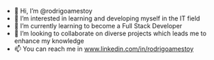 - 👋 Hi, I’m @rodrigoamestoy
- 👀 I’m interested in learning and developing myself in the IT field
- 🌱 I’m currently learning to become a Full Stack Developer
- 💞️ I’m looking to collaborate on diverse projects which leads me to enhance my knowledge
- 📫 You can reach me in www.linkedin.com/in/rodrigoamestoy
